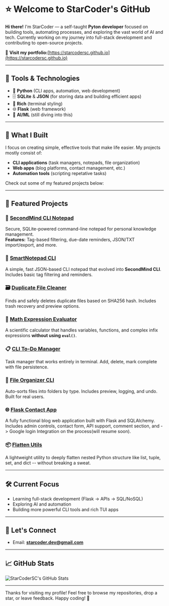 # ⭐ Welcome to StarCoder's GitHub

**Hi there!** I'm StarCoder — a self-taught **Pyton developer** focused on building tools, automating processes, and exploring the vast world of AI and tech.
Currently working on my journey into full-stack development and contributing to open-source projects.

🔗 **Visit my portfolio:**[https://starcodersc.github.io](https://starcodersc.github.io)

---

## 🔧 Tools & Technologies

- 🐍 **Python** (CLI apps, automation, web development)
- 🗄️ **SQLite** & **JSON** (for storing data and building efficient apps)
- 🎨 **Rich** (terminal styling)
- 🌐 **Flask** (web framework)
- 🤖 **AI/ML** (still diving into this)

---

## 🚀 What I Built

I focus on creating simple, effective tools that make life easier. My projects mostly consist of:

- **CLI applications** (task managers, notepads, file organization)
- **Web apps** (blog platforms, contact management, etc.)
- **Automation tools** (scripting repetative tasks)

Check out some of my featured projects below:

---

## 🧠 Featured Projects

### 📝 [SecondMind CLI Notepad](https://github.com/StarCoderSC/secondmind-cli)
Secure, SQLite-powered command-line notepad for personal knowledge management.  
**Features:** Tag-based filtering, due-date reminders, JSON/TXT import/export, and more.

### 📓 [SmartNotepad CLI](https://github.com/StarCoderSC/smartnotepad-cli)
A simple, fast JSON-based CLI notepad that evolved into **SecondMind CLI**. Includes basic tag filtering and reminders.

### 🗃️ [Duplicate File Cleaner](https://github.com/StarCoderSC/duplicate-file-cleaner)
Finds and safely deletes duplicate files based on SHA256 hash. Includes trash recovery and preview options.

### 🔢 [Math Expression Evaluator](https://github.com/StarCoderSC/math-expression-evaluator)
A scientific calculator that handles variables, functions, and complex infix expressions **without using `eval()`**.

### 📋 [CLI To-Do Manager](https://github.com/StarCoderSC/cli-todo-manager)
Task manager that works entirely in terminal. Add, delete, mark complete with file persistence.

### 🧹 [File Organizer CLI](https://github.com/StarCoderSC/file-organizer-cli)
Auto-sorts files into folders by type. Includes preview, logging, and undo. Built for real users.

### 🌐 [Flask Contact App](https://github.com/StarCoderSC/flask-contact-app)
A fully functional blog web application built with Flask and SQLAlchemy. Includes admin controls, contact form,
API support, comment section, and -> Google login Integration on the process(will resume soon).

### 📦 [Flatten Utils](https://github.com/StarCoderSC/flatten-utils)
A lightweight utility to deeply flatten nested Python structure like list, tuple, set, and dict -- without breaking a sweat.

---

## 🛠️ Current Focus

- Learning full-stack development (Flask → APIs → SQL/NoSQL)
- Exploring AI and automation
- Building more powerful CLI tools and rich TUI apps

---

## 💬 Let's Connect

- Email: **starcoder.dev@gmail.com**

---

## 📈 GitHub Stats

![StarCoderSC's GitHub Stats](https://github-readme-stats.vercel.app/api?username=StarCoderSC&show_icons=true&hide_title=true&count_private=true&hide=prs&theme=radical)

---

Thanks for visiting my profile! Feel free to browse my repositories, drop a star, or leave feedback. Happy coding! 🚀


